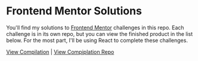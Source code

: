 # Frontend Mentor Solutions
You'll find my solutions to [Frontend Mentor](https://www.frontendmentor.io/) challenges in this repo. Each challenge is in its own repo, but you can view the finished product in the list below. For the most part, I'll be using React to complete these challenges.

[View Compilation](https://agitated-lewin-aa41a1.netlify.app/) | [View Compiplation Repo](https://github.com/msunji/fe-mentor-compilation)